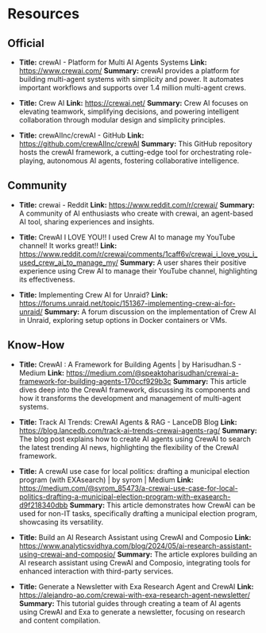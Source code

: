 # Resources
## Official
- **Title:** crewAI - Platform for Multi AI Agents Systems
  **Link:** https://www.crewai.com/
  **Summary:** crewAI provides a platform for building multi-agent systems with simplicity and power. It automates important workflows and supports over 1.4 million multi-agent crews.

- **Title:** Crew AI
  **Link:** https://crewai.net/
  **Summary:** Crew AI focuses on elevating teamwork, simplifying decisions, and powering intelligent collaboration through modular design and simplicity principles.

- **Title:** crewAIInc/crewAI - GitHub
  **Link:** https://github.com/crewAIInc/crewAI
  **Summary:** This GitHub repository hosts the crewAI framework, a cutting-edge tool for orchestrating role-playing, autonomous AI agents, fostering collaborative intelligence.

## Community
- **Title:** crewai - Reddit
  **Link:** https://www.reddit.com/r/crewai/
  **Summary:** A community of AI enthusiasts who create with crewai, an agent-based AI tool, sharing experiences and insights.

- **Title:** CrewAI I LOVE YOU!! I used Crew AI to manage my YouTube channel! It works great!!
  **Link:** https://www.reddit.com/r/crewai/comments/1caff6v/crewai_i_love_you_i_used_crew_ai_to_manage_my/
  **Summary:** A user shares their positive experience using Crew AI to manage their YouTube channel, highlighting its effectiveness.

- **Title:** Implementing Crew AI for Unraid?
  **Link:** https://forums.unraid.net/topic/151367-implementing-crew-ai-for-unraid/
  **Summary:** A forum discussion on the implementation of Crew AI in Unraid, exploring setup options in Docker containers or VMs.

## Know-How
- **Title:** CrewAI : A Framework for Building Agents | by Harisudhan.S - Medium
  **Link:** https://medium.com/@speaktoharisudhan/crewai-a-framework-for-building-agents-170ccf929b3c
  **Summary:** This article dives deep into the CrewAI framework, discussing its components and how it transforms the development and management of multi-agent systems.

- **Title:** Track AI Trends: CrewAI Agents & RAG - LanceDB Blog
  **Link:** https://blog.lancedb.com/track-ai-trends-crewai-agents-rag/
  **Summary:** The blog post explains how to create AI agents using CrewAI to search the latest trending AI news, highlighting the flexibility of the CrewAI framework.

- **Title:** A crewAI use case for local politics: drafting a municipal election program (with EXAsearch) | by syrom | Medium
  **Link:** https://medium.com/@syrom_85473/a-crewai-use-case-for-local-politics-drafting-a-municipal-election-program-with-exasearch-d9f218340dbb
  **Summary:** This article demonstrates how CrewAI can be used for non-IT tasks, specifically drafting a municipal election program, showcasing its versatility.

- **Title:** Build an AI Research Assistant using CrewAI and Composio
  **Link:** https://www.analyticsvidhya.com/blog/2024/05/ai-research-assistant-using-crewai-and-composio/
  **Summary:** The article explores building an AI research assistant using CrewAI and Composio, integrating tools for enhanced interaction with third-party services.

- **Title:** Generate a Newsletter with Exa Research Agent and CrewAI
  **Link:** https://alejandro-ao.com/crewai-with-exa-research-agent-newsletter/
  **Summary:** This tutorial guides through creating a team of AI agents using CrewAI and Exa to generate a newsletter, focusing on research and content compilation.